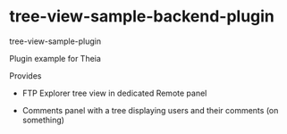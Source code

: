 # tree-view-sample-backend-plugin
tree-view-sample-plugin

Plugin example for Theia

Provides

  - FTP Explorer tree view in dedicated Remote panel

  - Comments panel with a tree displaying users and their comments (on something)

